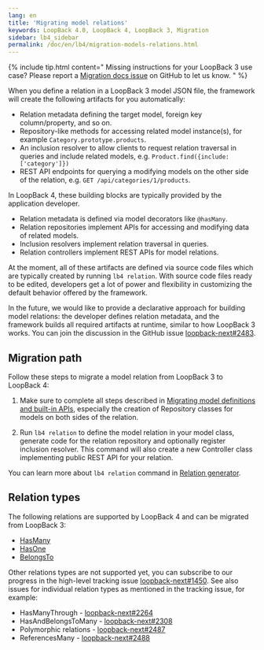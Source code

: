 ```yaml
---
lang: en
title: 'Migrating model relations'
keywords: LoopBack 4.0, LoopBack 4, LoopBack 3, Migration
sidebar: lb4_sidebar
permalink: /doc/en/lb4/migration-models-relations.html
---
```


{% include tip.html content="
Missing instructions for your LoopBack 3 use case? Please report a [Migration docs issue](https://github.com/strongloop/loopback-next/issues/new?labels=question,Migration,Docs&template=Migration_docs.md) on GitHub to let us know.
" %}

When you define a relation in a LoopBack 3 model JSON file, the framework will
create the following artifacts for you automatically:

- Relation metadata defining the target model, foreign key column/property, and
  so on.
- Repository-like methods for accessing related model instance(s), for example
  `Category.prototype.products`.
- An inclusion resolver to allow clients to request relation traversal in
  queries and include related models, e.g.
  `Product.find({include: ['category']})`
- REST API endpoints for querying a modifying models on the other side of the
  relation, e.g. `GET /api/categories/1/products`.

In LoopBack 4, these building blocks are typically provided by the application
developer.

- Relation metadata is defined via model decorators like `@hasMany`.
- Relation repositories implement APIs for accessing and modifying data of
  related models.
- Inclusion resolvers implement relation traversal in queries.
- Relation controllers implement REST APIs for model relations.

At the moment, all of these artifacts are defined via source code files which
are typically created by running `lb4 relation`. With source code files ready to
be edited, developers get a lot of power and flexibility in customizing the
default behavior offered by the framework.

In the future, we would like to provide a declarative approach for building
model relations: the developer defines relation metadata, and the framework
builds all required artifacts at runtime, similar to how LoopBack 3 works. You
can join the discussion in the GitHub issue
[loopback-next#2483](https://github.com/strongloop/loopback-next/issues/2483).

## Migration path

Follow these steps to migrate a model relation from LoopBack 3 to LoopBack 4:

1. Make sure to complete all steps described in
   [Migrating model definitions and built-in APIs](./core.md), especially the
   creation of Repository classes for models on both sides of the relation.

2. Run `lb4 relation` to define the model relation in your model class, generate
   code for the relation repository and optionally register inclusion resolver.
   This command will also create a new Controller class implementing public REST
   API for your relation.

You can learn more about `lb4 relation` command in
[Relation generator](../../Relation-generator.md).

## Relation types

The following relations are supported by LoopBack 4 and can be migrated from
LoopBack 3:

- [HasMany](../../HasMany-relation.md)
- [HasOne](../../HasOne-relation.md)
- [BelongsTo](../../BelongsTo-relation.md)

Other relations types are not supported yet, you can subscribe to our progress
in the high-level tracking issue
[loopback-next#1450](https://github.com/strongloop/loopback-next/issues/1450).
See also issues for individual relation types as mentioned in the tracking
issue, for example:

- HasManyThrough -
  [loopback-next#2264](https://github.com/strongloop/loopback-next/issues/2264)
- HasAndBelongsToMany -
  [loopback-next#2308](https://github.com/strongloop/loopback-next/issues/2308)
- Polymorphic relations -
  [loopback-next#2487](https://github.com/strongloop/loopback-next/issues/2487)
- ReferencesMany -
  [loopback-next#2488](https://github.com/strongloop/loopback-next/issues/1450)
